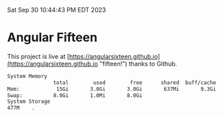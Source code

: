 Sat Sep 30 10:44:43 PM EDT 2023

# Angular Fifteen


This project is live at [https://angularsixteen.github.io](https://angularsixteen.github.io "fifteen!") thanks to Github.

```bash
System Memory
               total        used        free      shared  buff/cache   available
Mem:            15Gi       3.0Gi       3.0Gi       637Mi       9.3Gi        11Gi
Swap:          8.0Gi       1.0Mi       8.0Gi
System Storage
477M	.
```
```bash
